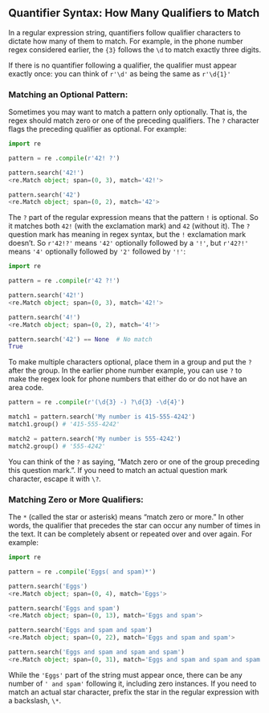 ##  Quantifier Syntax: How Many Qualifiers to Match
In a regular expression string, quantifiers follow qualifier characters to dictate how many of them to match. For example, in the phone number regex considered earlier, the `{3}` follows the `\d` to match exactly three digits.  

If there is no quantifier following a qualifier, the qualifier must appear exactly once: you can think of `r'\d'` as being the same as `r'\d{1}'`

### Matching an Optional Pattern:
Sometimes you may want to match a pattern only optionally. That is, the regex should match zero or one of the preceding qualifiers. The `?` character flags the preceding qualifier as optional. For example:
```python
import re

pattern = re .compile(r'42! ?')

pattern.search('42!')
<re.Match object; span=(0, 3), match='42!'>

pattern.search('42')
<re.Match object; span=(0, 2), match='42'>
```
The `?` part of the regular expression means that the pattern `!` is optional. So it matches both `42!` (with the exclamation mark) and `42` (without it). The `?` question mark has meaning in regex syntax, but the `!` exclamation mark doesn’t. So `r'42!?'` means `'42'` optionally followed by a `'!'`, but `r'42?!'` means `'4'` optionally followed by `'2'` followed by `'!'`:
```python
import re

pattern = re .compile(r'42 ?!')

pattern.search('42!')
<re.Match object; span=(0, 3), match='42!'>

pattern.search('4!')
<re.Match object; span=(0, 2), match='4!'>

pattern.search('42') == None  # No match
True
```
To make multiple characters optional, place them in a group and put the `?` after the group. In the earlier phone number example, you can use `?` to make the regex look for phone numbers that either do or do not have an area code.
```python
pattern = re .compile(r'(\d{3} -) ?\d{3} -\d{4}')

match1 = pattern.search('My number is 415-555-4242')
match1.group() # '415-555-4242'

match2 = pattern.search('My number is 555-4242')
match2.group() # '555-4242'
```
You can think of the `?` as saying, “Match zero or one of the group preceding this question mark.”. If you need to match an actual question mark character, escape it with `\?`.

### Matching Zero or More Qualifiers:
The `*` (called the star or asterisk) means “match zero or more.” In other words, the qualifier that precedes the star can occur any number of times in the text. It can be completely absent or repeated over and over again. For example:
```python
import re

pattern = re .compile('Eggs( and spam)*')

pattern.search('Eggs')
<re.Match object; span=(0, 4), match='Eggs'>

pattern.search('Eggs and spam')
<re.Match object; span=(0, 13), match='Eggs and spam'>

pattern.search('Eggs and spam and spam')
<re.Match object; span=(0, 22), match='Eggs and spam and spam'>

pattern.search('Eggs and spam and spam and spam')
<re.Match object; span=(0, 31), match='Eggs and spam and spam and spam'>
```
While the `'Eggs'` part of the string must appear once, there can be any number of `' and spam'` following it, including zero instances.  If you need to match an actual star character, prefix the star in the regular expression with a backslash, `\*`.
